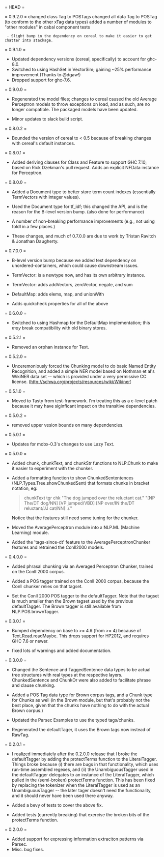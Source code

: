 = HEAD =

= 0.9.2.0 =
    changed class Tag to POSTags
    changed all data Tag to POSTag (to conform to the other xTag data types)
    added a number of modules to "other modules" in cabal component tests



     - Slight bump in the dependency on cereal to make it easier to get chatter into stackage.

= 0.9.1.0 =

 - Updated dependency versions (cereal, specifically) to account for ghc-8.0.
 - Switched to using HashSet in VectorSim; gaining ~25% performance improvement (Thanks to @dgaw!)
 - Dropped support for ghc-7.6.

= 0.9.0.0 =

 - Regenerated the model files; changes to cereal caused the old
   Average Perceptron models to throw exceptions on load, and as such,
   are no longer compatible.  The packaged models have been updated.

 - Minor updates to slack build script.

= 0.8.0.2 =

 - Bounded the version of cereal to < 0.5 because of breaking changes
   with cereal's default instances.

= 0.8.0.1 =

 - Added deriving clauses for Class and Feature to support GHC 7.10;
   based on Rick Dzekman's pull request.  Adds an explicit NFData
   instance for Perceptron.

= 0.8.0.0 =

 - Added a Document type to better store term count indexes
   (essentially TermVectors with integer values).

 - Used the Document type for tf_idf; this changed the API, and is the
   reason for the B-level version bump. (also done for performance)

 - A number of non-breaking performance improvements (e.g., not using foldl in a few places.)

 - These changes, and much of 0.7.0.0 are due to work by Tristan Ravitch & Jonathan Daugherty.

= 0.7.0.0 =
 - B-level version bump because we added test dependency on
   unordered-containers, which could cause downstream issues.

 - TermVector: is a newtype now, and has its own arbitrary instance.

 - TermVector: adds addVectors, zeroVector, negate, and sum

 - DefaultMap: adds elems, map, and unionWith

 - Adds quickcheck properties for all of the above

= 0.6.0.0 =

 - Switched to using Hashmap for the DefaultMap implementation;
   this *may* break compatibility with old binary stores.

= 0.5.2.1 =

 - Removed an orphan instance for Text.

= 0.5.2.0 =

 - Unceremoniously forced the Chunking model to do basic Named
   Entity Recognition, and added a simple NER model based on Nothman
   et al's WikiNER data set -- which is provided under a very
   permissive CC license.
   (http://schwa.org/projects/resources/wiki/Wikiner)

= 0.5.1.0 =

 - Moved to Tasty from test-framework. I'm treating this as a
   c-level patch because it may have siginficant impact on the
   transitive dependencies.

= 0.5.0.2 =
 - removed upper vesion bounds on many dependencies.

= 0.5.0.1 =

 - Updates for mobx-0.3's changes to use Lazy Text.

= 0.5.0.0 =

 - Added chunk, chunkText, and chunkStr functions to NLP.Chunk to
   make it easier to experiment with the chunker.

 - Added a formatting function to show ChunkedSententences
   (NLP.Types.Tree.showChunkedSent) that formats chunks in bracket notation, eg:

   > chunkText tgr chk "The dog jumped over the reluctant cat."
   "[NP The/DT dog/NN] [VP jumped/VBD] [NP over/IN the/DT reluctant/JJ cat/NN] ./."

   Notice that the features still need some tuning for the chunker.

 - Moved the AveragePerceptron module into a NLP.ML (Machine Learning) module.

 - Added the 'tags-since-dt' feature to the AveragePerceptronChunker features
   and retrained the Conll2000 models.

= 0.4.0.0 =

 - Added phrasal chunking via an Averaged Perceptron Chunker,
   trained on the Conll 2000 corpus.

 - Added a POS tagger trained on the Conll 2000 corpus, because the
   Conll chunker relies on that tagset.

 - Set the Conll 2000 POS tagger to the defaultTagger. Note that
   the tagset is much smaller than the Brown tagset used by the
   previous defaultTagger.  The Brown tagger is still available from
   NLP.POS.brownTagger.

= 0.3.0.1 =

 - Bumped dependency on base to >= 4.6 (from >= 4) because of
   Text.Read.readMaybe.  This drops support for HP2012, and requires
   GHC 7.6 or newer.

 - fixed lots of warnings and added documentation.

= 0.3.0.0 =

 - Changed the Sentence and TaggedSentence data types to be actual
   tree structures with real types at the respective
   layers. ChunkedSentence and ChunkOr were also added to facilitate
   phrase and clause chunking.

 - Added a POS Tag data type for Brown corpus tags, and a Chunk type for
   Chunks as well (in the Brown module, but that's probably not the best
   place, given that the chunks have nothing to do with the actual Brown
   corpus.)

 - Updated the Parsec Examples to use the typed tags/chunks.

 - Regenerated the defaultTager, it uses the Brown tags now instead of
   RawTag.

= 0.2.0.1 =

 - I realized immediately after the 0.2.0.0 release that I broke the
   defaultTagger by adding the protectTerms function to the
   LiteralTagger.  Things broke because (i) there are bugs in that
   functionality, which uses run-time assembled regexes, and (ii) the
   UnambiguousTagger used in the defaultTagger delegates to an instance
   of the LiteralTagger, which pulled in the (semi-broken) protectTerms
   function.  This has been fixed by replacing the tokenizer when the
   LiteralTagger is used as an UnambiguousTagger -- the later tager
   doesn't need the functionality, and it should never have been used
   there anyway.

 - Added a bevy of tests to cover the above fix.

 - Added tests (currently breaking) that exercise the broken bits of
   the protectTerms function.

= 0.2.0.0 =

 - Added support for expressing information extraciton patterns via Parsec.
 - Misc. bug fixes.
